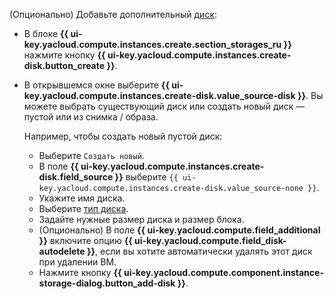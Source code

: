 (Опционально) Добавьте дополнительный [диск](../../../compute/concepts/disk.md):

* В блоке **{{ ui-key.yacloud.compute.instances.create.section_storages_ru }}** нажмите кнопку **{{ ui-key.yacloud.compute.instances.create-disk.button_create }}**.
* В открывшемся окне выберите **{{ ui-key.yacloud.compute.instances.create-disk.value_source-disk }}**. Вы можете выбрать существующий диск или создать новый диск — пустой или из снимка / образа.

    Например, чтобы создать новый пустой диск:

    * Выберите `Создать новый`.
    * В поле **{{ ui-key.yacloud.compute.instances.create-disk.field_source }}** выберите `{{ ui-key.yacloud.compute.instances.create-disk.value_source-none }}`.
    * Укажите имя диска.
    * Выберите [тип диска](../../../compute/concepts/disk.md#disks_types).
    * Задайте нужные размер диска и размер блока.
    * (Опционально) В поле **{{ ui-key.yacloud.compute.field_additional }}** включите опцию **{{ ui-key.yacloud.compute.field_disk-autodelete }}**, если вы хотите автоматически удалять этот диск при удалении ВМ.
    * Нажмите кнопку **{{ ui-key.yacloud.compute.component.instance-storage-dialog.button_add-disk }}**.